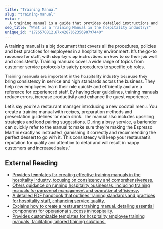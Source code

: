 ```yaml
---
title: "Training Manual"
slug: "training-manual"
meta: >-
  A training manual is a guide that provides detailed instructions and procedures for staff in hotels, restaurants, cafes, and bars to ensure consistent service quality.
seo_title: "What is a Training Manual in the hospitality industry?"
unique_id: "1726570812167x428716235690797440"
---
```


A training manual is a big document that covers all the procedures, policies and best practices for employees in a hospitality environment. It’s the go-to resource for staff, with step-by-step instructions on how to do their job well and consistently. Training manuals cover a wide range of topics from customer service protocols to safety procedures to specific job roles.

Training manuals are important in the hospitality industry because they bring consistency in service and high standards across the business. They help new employees learn their role quickly and efficiently and are a reference for experienced staff. By having clear guidelines, training manuals reduce errors, increase productivity and enhance the guest experience.

Let’s say you’re a restaurant manager introducing a new cocktail menu. You create a training manual with recipes, preparation methods and presentation guidelines for each drink. The manual also includes upselling strategies and food pairing suggestions. During a busy service, a bartender can quickly refer to the manual to make sure they’re making the Espresso Martini exactly as instructed, garnishing it correctly and recommending the perfect dessert to go with it. This consistency will keep your restaurant’s reputation for quality and attention to detail and will result in happy customers and increased sales.'

## External Reading

- [Provides templates for creating effective training manuals in the hospitality industry, focusing on consistency and comprehensiveness.](https://altametrics.com/topics/6-must-have-training-manual-templates-for-hospitality-business-owners/)
- [Offers guidance on running hospitality businesses, including training manuals for personnel management and operational efficiency.](https://guides.loc.gov/hospitality-restaurants-hotels/history/manuals)
- [A detailed PDF handbook that outlines training standards and practices for hospitality staff, enhancing service quality.](https://oliver-dev.s3.amazonaws.com/2018/06/14/10/09/57/309/Hospitality%20Training%20Handbook.pdf)
- [Explains how to create a restaurant training manual, detailing essential components for operational success in hospitality.](https://www.cuboh.com/blog/restaurant-training-manual)
- [Provides customizable templates for hospitality employee training manuals, facilitating tailored training solutions.](https://www.visme.co/templates/training-manuals/hospitality-employee-training-manual-templates-1425290059/)